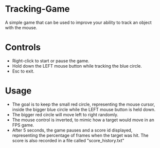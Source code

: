 # Tracking-Game
A simple game that can be used to improve your ability to track an object with the mouse.

# Controls
* Right-click to start or pause the game.
* Hold down the LEFT mouse button while tracking the blue circle.
* Esc to exit.

# Usage
* The goal is to keep the small red circle, representing the mouse cursor, inside the bigger blue circle while the LEFT mouse button is held down. 
* The bigger red circle will move left to right randomly. 
* The mouse control is inverted, to mimic how a target would move in an FPS game. 
* After 5 seconds, the game pauses and a score id displayed, representing the percentage of frames when the target was hit. The score is also recorded in a file called "score_history.txt"
